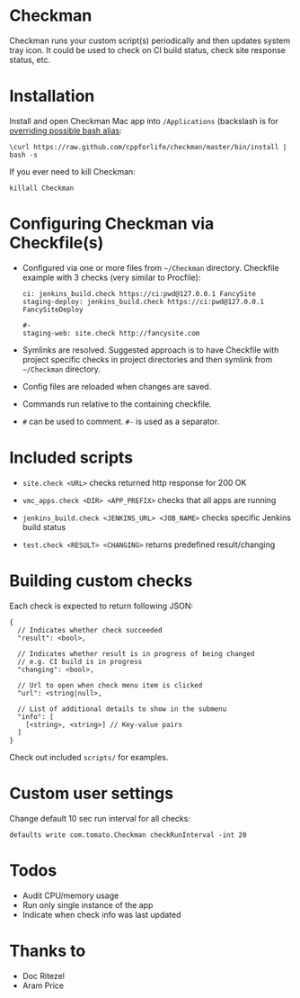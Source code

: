 # Checkman

Checkman runs your custom script(s) periodically and then updates system tray icon.
It could be used to check on CI build status, check site response status, etc.


# Installation

Install and open Checkman Mac app into `/Applications`
(backslash is for [overriding possible bash alias](http://en.wikipedia.org/wiki/Alias_(command\)#Overriding_aliases)):

    \curl https://raw.github.com/cppforlife/checkman/master/bin/install | bash -s

If you ever need to kill Checkman:

    killall Checkman


# Configuring Checkman via Checkfile(s)

* Configured via one or more files from `~/Checkman` directory.
  Checkfile example with 3 checks (very similar to Procfile):

    ```
    ci: jenkins_build.check https://ci:pwd@127.0.0.1 FancySite
    staging-deploy: jenkins_build.check https://ci:pwd@127.0.0.1 FancySiteDeploy

    #-
    staging-web: site.check http://fancysite.com
    ```

* Symlinks are resolved. Suggested approach is to have Checkfile with project
  specific checks in project directories and then symlink from `~/Checkman` directory.

* Config files are reloaded when changes are saved.

* Commands run relative to the containing checkfile.

* `#` can be used to comment. `#-` is used as a separator.


# Included scripts

* `site.check <URL>` checks returned http response for 200 OK

* `vmc_apps.check <DIR> <APP_PREFIX>` checks that all apps are running

* `jenkins_build.check <JENKINS_URL> <JOB_NAME>` checks specific Jenkins build status

* `test.check <RESULT> <CHANGING>` returns predefined result/changing


# Building custom checks

Each check is expected to return following JSON:

    {
      // Indicates whether check succeeded
      "result": <bool>,

      // Indicates whether result is in progress of being changed
      // e.g. CI build is in progress
      "changing": <bool>,
      
      // Url to open when check menu item is clicked
      "url": <string|null>,
      
      // List of additional details to show in the submenu
      "info": [
        [<string>, <string>] // Key-value pairs
      ]
    }

Check out included `scripts/` for examples.


# Custom user settings

Change default 10 sec run interval for all checks:

    defaults write com.tomato.Checkman checkRunInterval -int 20


# Todos

* Audit CPU/memory usage
* Run only single instance of the app
* Indicate when check info was last updated


# Thanks to

* Doc Ritezel
* Aram Price
